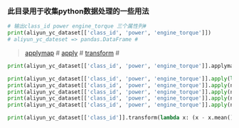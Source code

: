 ### 此目录用于收集python数据处理的一些用法

```python
# 输出class_id power engine_torque 三个属性列#
print(aliyun_yc_dataset[['class_id', 'power', 'engine_torque']])
# aliyun_yc_dateset => pandas.DataFrame #
```

> [applymap](https://pandas.pydata.org/pandas-docs/stable/generated/pandas.DataFrame.applymap.html#pandas.DataFrame.applymap) #
> [apply](https://pandas.pydata.org/pandas-docs/stable/generated/pandas.DataFrame.apply.html) #
> [transform](https://pandas.pydata.org/pandas-docs/stable/generated/pandas.DataFrame.transform.html#pandas.DataFrame.transform) #

```python
print(aliyun_yc_dataset[['class_id', 'power', 'engine_torque']].applymap(lambda x: '%.2f' % x))

print(aliyun_yc_dataset[['class_id', 'power', 'engine_torque']].apply(lambda x: x.class_id + x.power + x.engine_torque, axis=1))
print(aliyun_yc_dataset[['class_id', 'power', 'engine_torque']].apply(numpy.mean, axis=1))
print(aliyun_yc_dataset[['class_id', 'power', 'engine_torque']].apply(numpy.sum, axis=1))
print(aliyun_yc_dataset[['class_id', 'power', 'engine_torque']].apply(numpy.max, axis=1))
print(aliyun_yc_dataset[['class_id', 'power', 'engine_torque']].apply(numpy.min, axis=1))

print(aliyun_yc_dataset[['class_id']].transform(lambda x: (x - x.mean()) / x.std()))
```
